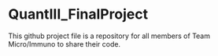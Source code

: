 # QuantIII_FinalProject
This github project file is a repository for all members of Team Micro/Immuno to share their code.
